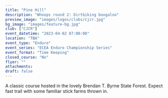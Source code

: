 ```yaml
---
title: "Pine Hill"
description: "Whoops round 2: Dirtbiking boogaloo"
preview_image: "images/logos/clubs/cjcr.jpg"
bg_image: "images/feature-bg.jpg"
club: ["CJCR"]
event_datetime: "2023-04-02 07:00:00"
location: "TBA"
event_type: "Enduro"
event_series: "ECEA Enduro Championship Series"
event_format: "Time Keeping"
closed_course: "No"
flyer: ""
attachments:
draft: false
---
```


A classic course hosted in the lovely Brendan T. Byrne State Forest. Expect fast trail with some familiar stick farms thrown in.